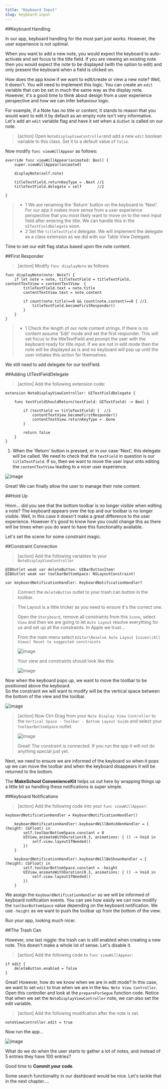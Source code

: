 ```yaml
---
title: "Keyboard Input"
slug: keyboard-input
---     
```


##Keyboard Handling

In our app, keyboard handling for the most part *just works*. However, the user experience is not optimal.

When you want to add a new note, you would expect the keyboard to auto-activate and set focus to the title field. 
If you are viewing an existing note then you would expect the note to be displayed (with the option to edit) and only present the keyboard when a field is clicked on. 

How does the app know if we want to edit/create or view a new note? Well, it doesn't. You will need to implement this logic.
You can create an `edit` variable that can be set in much the same way as the display note. However, it's a good time to think about design
from a user experience perspective and how we can infer behaviour logic.

For example, if a Note has no title or content, it stands to reason that you would want to edit it by default as an empty note isn't very informative.
Let's add an `edit` variable flag and have it set when a `didSet` is called on our note.

> [action]
> Open `NoteDisplayViewController`and add a new `edit` boolean variable to this class. Set it to a default value of `false`.
>
Now modify `func viewWillAppear` as follows:
>
	override func viewWillAppear(animated: Bool) {
        super.viewWillAppear(animated)
>        
        displayNote(self.note)
>    
        titleTextField.returnKeyType = .Next //1
        titleTextField.delegate = self       //2
>        
    }
>
> - 1 We are renaming the 'Return' button on the keyboard to 'Next'. For our app it makes more sense from a user experience perspective that you most likely
> want to move on to the next input field after entering the title.  We can handle this in the `UITextFieldDelegate` soon.
> - 2 Set the `titleTextField` delegate. We will implement the delegate as a class extension as we did with our Table View Delegate.

Time to set our edit flag status based upon the note content.

##First Responder

> [action]
> Modify `func displayNote` as follows:
>
    func displayNote(note: Note?) {
        if let note = note, titleTextField = titleTextField, contentTextView = contentTextView  {
            titleTextField.text = note.title
            contentTextView.text = note.content
>            
            if count(note.title)==0 && count(note.content)==0 { //1
                titleTextField.becomeFirstResponder()
            }
        }
    }
>    
> - 1 Check the length of our note content strings. If there is no content assume 'Edit' mode and set the first responder. This will set focus to the titleTextField
and prompt the user with the keyboard ready for title input. 
> If we are not in edit mode then the note will be displayed as is and no keyboard will pop up until the user initiates this action for themselves.
 
We still need to add delegate for our textField.

##Adding UITextFieldDelegate
 
> [action]
> Add the following extension code:
> 
    extension NoteDisplayViewController: UITextFieldDelegate {
>    
        func textFieldShouldReturn(textField: UITextField) -> Bool {
>            
            if (textField == titleTextField) {  //1
                contentTextView.becomeFirstResponder()
                contentTextView.returnKeyType = .Done
            }
>            
            return false
        }
    }
>    

1. When the 'Return' button is pressed, or in our case 'Next', this delegate will be called. We need to check that the `textField` in question is our `titleTextField`. If so, then
we want to move the user input onto editing the `contentTextView` leading to a nicer user experience.
 
![image](simulator_keyboard.png) 
 
Great! We can finally allow the user to manage their note content.

##Hold Up

Hmm... did you see that the bottom toolbar is no longer visible when editing a note? 
The keyboard appears over the top and our toolbar is no longer visible. Well, in this case it doesn't make a great difference to the user experience. However 
it's good to know how you could change this as there will be times when you do want to have this functionality available.

Let's set the scene for some constraint magic.

##Constraint Connection

> [action]
> Add the following variables to your `NoteDisplayViewController`
>
    @IBOutlet weak var deleteButton: UIBarButtonItem!
    @IBOutlet weak var toolbarBottomSpace: NSLayoutConstraint!
>
    var keyboardNotificationHandler: KeyboardNotificationHandler?
>
>
> Connect the `deleteButton` outlet to your trash can button in the toolbar.

> The Layout is a little tricker as you need to ensure it's the correct one. 
>
> Open the `Storyboard`, remove all constraints from this `Scene`, select `View` and
then we are going to let `Auto Layout` resolve everything for us and set up all the constraints. In Apple we trust...
>
> From the main menu select `Editor\Resolve Auto Layout Issues\(All Views) Reset to suggested constraints`
>
> ![image](autolayout_view_resolve.png)
>
> Your view and constraints should look like this:
> 
> ![image](constraints_view.png)

Now when the keyboard pops up, we want to move the toolbar to be positioned above the keyboard.  
So the constraint we will want to modify will be the vertical space between the bottom of the view and the toolbar.

![image](vertical_space_constraint.png)

> [action]
> Now Ctrl-Drag from your `Note Display View Controller` to the `Vertical Space - Toolbar - Bottom Layout Guide` and select your `toolbarBottomSpace` outlet.
>
> ![image](connect_constraint.png)
>
> Great! The constraint is connected. If you run the app it will not do anything special just yet.  

Next, we need to ensure we are informed of the keyboard so when it pops up we can move the toolbar and when the keyboard disappears it will be returned to the bottom.

The **MakeSchool ConvenienceKit** helps us out here by wrapping things up a little bit so handling these notifications is super simple.  

##Keyboard Notifications

> [action]
> Add the following code into your `func viewWillAppear`:
>
    keyboardNotificationHandler = KeyboardNotificationHandler()
>        
        keyboardNotificationHandler!.keyboardWillBeHiddenHandler = { (height: CGFloat) in
            self.toolbarBottomSpace.constant = 0
            UIView.animateWithDuration(0.3, animations: { () -> Void in
                self.view.layoutIfNeeded()
            })
        }
>        
        keyboardNotificationHandler!.keyboardWillBeShownHandler = { (height: CGFloat) in
            self.toolbarBottomSpace.constant = -height
            UIView.animateWithDuration(0.3, animations: { () -> Void in
                self.view.layoutIfNeeded()
            })
        }
>
        
We assign the `KeyboardNotificationHandler` so we will be informed of keyboard notification events.  You can see how easily we can now modify the `toolbarBottomSpace` value depending
on the keyboard notification.  We use `-height` as we want to push the toolbar up from the bottom of the view.

Run your app, looking much nicer.

##The Trash Can

However, one last niggle: the trash can is still enabled when creating a new note. This doesn't make a whole lot of sense. Let's disable it.  

> [action]
> Add the following code to `func viewWillAppear`:
>
    if edit {
        deleteButton.enabled = false
    }
>

Great! However, how do we know when we are in edit mode?  In this case, we want to set `edit` to true when we are in the `New Note View Controller`.
Open this controller and look at the `prepareForSegue` function code. 
Notice that when we set the `NoteDisplayViewController` note, we can also set the edit variable. 

> [action]
> Add the following modifcation after the note is set.
>    
    noteViewController.edit = true
>

Now run the app...

![image](trash_can.png)

What do we do when the user starts to gather a lot of notes, and instead of 5 entries they have 100 entries?

Good time to **Commit your code**.

Some search functionality in our dashboard would be nice.  Let's tackle that in the next chapter....
